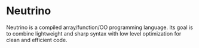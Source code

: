 # Neutrino
Neutrino is a compiled array/function/OO programming language. Its goal is to combine lightweight and sharp syntax with low level optimization for clean and efficient code.
